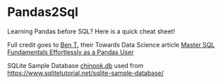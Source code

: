 # Pandas2Sql
Learning Pandas before SQL? Here is a quick cheat sheet!

Full credit goes to [Ben T.](https://github.com/BexTuychiev) their Towards Data Science article [Master SQL Fundamentals Effortlessly as a Pandas User](https://towardsdatascience.com/master-sql-fundamentals-effortlessly-as-a-pandas-user-f2159c3f9bfe)

SQLite Sample Database [chinook.db](https://www.sqlitetutorial.net/wp-content/uploads/2018/03/chinook.zip) used from https://www.sqlitetutorial.net/sqlite-sample-database/